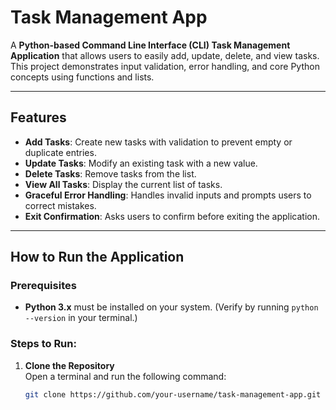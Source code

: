 # Task Management App

A **Python-based Command Line Interface (CLI) Task Management Application** that allows users to easily add, update, delete, and view tasks. This project demonstrates input validation, error handling, and core Python concepts using functions and lists.

---

## Features

- **Add Tasks**: Create new tasks with validation to prevent empty or duplicate entries.
- **Update Tasks**: Modify an existing task with a new value.
- **Delete Tasks**: Remove tasks from the list.
- **View All Tasks**: Display the current list of tasks.
- **Graceful Error Handling**: Handles invalid inputs and prompts users to correct mistakes.
- **Exit Confirmation**: Asks users to confirm before exiting the application.

---

## How to Run the Application

### Prerequisites

- **Python 3.x** must be installed on your system.
  (Verify by running `python --version` in your terminal.)

### Steps to Run:

1. **Clone the Repository**  
   Open a terminal and run the following command:
   ```bash
   git clone https://github.com/your-username/task-management-app.git


